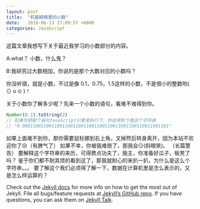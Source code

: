 ```yaml
---
layout: post
title:  "机器眼睛里的小数"
date:   2018-06-13 17:09:57 +0800
categories: JavaScript
---
```


这篇文章我想写下关于最近我学习的小数部分的内容。

A:what？ 小数，什么鬼？

B:我研究过大数相加，你说的是那个大数对应的小数吗？

你没听错，就是小数，不过是像 0.1，0.75，1.5这样的小数，不是很小的整数哟( ⊙ o ⊙ )！

关于小数你了解多少呢？先来一个小数的语句，看难不难得到你。  
```javascript
Number(0.1).toString(2)
// 如果你把那个语句JavaScript引擎里执行下，你会得到下面这个字符串
// "0.0001100110011001100110011001100110011001100110011001101"
```
如果上面难不到你，那你需要鼠标挪到右上角，叉掉然后转身离开，因为本站不欢迎你了😒（有脾气了）
如果不幸，你被我难倒了，那我会😏(斜眼笑)。
（长篇警告）
要解释这个字符串的来历，可得费点功夫了，施主，你准备好瓜子，板凳了吗？
鉴于你们都不耐其烦的看到这了，那我就耐心的来扒一扒，为什么是这么个字符串。。。
要了解这个我们必须得了解一下，数据在计算机里是怎么表示的，又是怎么样运算的？


Check out the [Jekyll docs][jekyll-docs] for more info on how to get the most out of Jekyll. File all bugs/feature requests at [Jekyll’s GitHub repo][jekyll-gh]. If you have questions, you can ask them on [Jekyll Talk][jekyll-talk].

[jekyll-docs]: https://jekyllrb.com/docs/home
[jekyll-gh]:   https://github.com/jekyll/jekyll
[jekyll-talk]: https://talk.jekyllrb.com/
